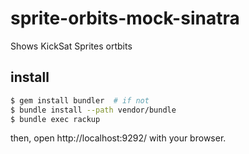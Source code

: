 sprite-orbits-mock-sinatra
==========================

Shows KickSat Sprites ortbits

## install

```bash
$ gem install bundler  # if not
$ bundle install --path vendor/bundle
$ bundle exec rackup
```

then, open http://localhost:9292/ with your browser.

